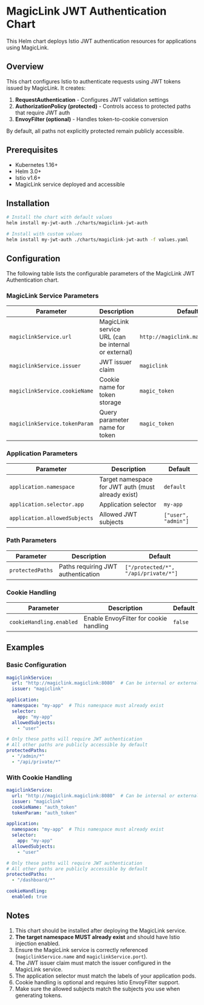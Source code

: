 # MagicLink JWT Authentication Chart

This Helm chart deploys Istio JWT authentication resources for applications using MagicLink.

## Overview

This chart configures Istio to authenticate requests using JWT tokens issued by MagicLink. It creates:

1. **RequestAuthentication** - Configures JWT validation settings
2. **AuthorizationPolicy (protected)** - Controls access to protected paths that require JWT auth
3. **EnvoyFilter (optional)** - Handles token-to-cookie conversion

By default, all paths not explicitly protected remain publicly accessible.

## Prerequisites

- Kubernetes 1.16+
- Helm 3.0+
- Istio v1.6+
- MagicLink service deployed and accessible

## Installation

```bash
# Install the chart with default values
helm install my-jwt-auth ./charts/magiclink-jwt-auth

# Install with custom values
helm install my-jwt-auth ./charts/magiclink-jwt-auth -f values.yaml
```

## Configuration

The following table lists the configurable parameters of the MagicLink JWT Authentication chart.

### MagicLink Service Parameters

| Parameter | Description | Default |
| --- | --- | --- |
| `magiclinkService.url` | MagicLink service URL (can be internal or external) | `http://magiclink.magiclink:8080` |
| `magiclinkService.issuer` | JWT issuer claim | `magiclink` |
| `magiclinkService.cookieName` | Cookie name for token storage | `magic_token` |
| `magiclinkService.tokenParam` | Query parameter name for token | `magic_token` |

### Application Parameters

| Parameter | Description | Default |
| --- | --- | --- |
| `application.namespace` | Target namespace for JWT auth (must already exist) | `default` |
| `application.selector.app` | Application selector | `my-app` |
| `application.allowedSubjects` | Allowed JWT subjects | `["user", "admin"]` |

### Path Parameters

| Parameter | Description | Default |
| --- | --- | --- |
| `protectedPaths` | Paths requiring JWT authentication | `["/protected/*", "/api/private/*"]` |

### Cookie Handling

| Parameter | Description | Default |
| --- | --- | --- |
| `cookieHandling.enabled` | Enable EnvoyFilter for cookie handling | `false` |

## Examples

### Basic Configuration

```yaml
magiclinkService:
  url: "http://magiclink.magiclink:8080"  # Can be internal or external
  issuer: "magiclink"

application:
  namespace: "my-app"  # This namespace must already exist
  selector:
    app: "my-app"
  allowedSubjects:
    - "user"

# Only these paths will require JWT authentication
# All other paths are publicly accessible by default
protectedPaths:
  - "/admin/*"
  - "/api/private/*"
```

### With Cookie Handling

```yaml
magiclinkService:
  url: "http://magiclink.magiclink:8080"  # Can be internal or external
  issuer: "magiclink"
  cookieName: "auth_token"
  tokenParam: "auth_token"

application:
  namespace: "my-app"  # This namespace must already exist
  selector:
    app: "my-app"
  allowedSubjects:
    - "user"

# Only these paths will require JWT authentication
# All other paths are publicly accessible by default
protectedPaths:
  - "/dashboard/*"

cookieHandling:
  enabled: true
```

## Notes

1. This chart should be installed after deploying the MagicLink service.
2. **The target namespace MUST already exist** and should have Istio injection enabled.
3. Ensure the MagicLink service is correctly referenced (`magiclinkService.name` and `magiclinkService.port`).
4. The JWT issuer claim must match the issuer configured in the MagicLink service.
5. The application selector must match the labels of your application pods.
6. Cookie handling is optional and requires Istio EnvoyFilter support.
7. Make sure the allowed subjects match the subjects you use when generating tokens.
